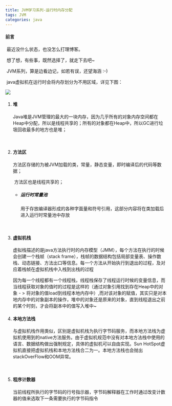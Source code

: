 ```yaml
---
title: JVM学习系列-运行时内存分配
tags: JVM
categories: java
---
```


#### 前言

​	最近没什么状态，也没怎么打理博客。

​	想了想，有些事，既然选择了，就走下去吧~

​	JVM系列，算是边看边记，如若有误，还望海涵 :-)

<!--more-->

​	java虚拟机在运行时会将内存划分为不用区域，详见下图：

![](https://timgsa.baidu.com/timg?image&quality=80&size=b9999_10000&sec=1513657456100&di=bf3a74648113c01743bd87068c019616&imgtype=0&src=http%3A%2F%2Fimages.cnitblog.com%2Fblog%2F412519%2F201410%2F160837090606014.png)



1. #### 堆

   ​	Java堆是JVM管理的最大的一块内存，因为几乎所有的对象内存空间都在Heap中分配，所以是线程共享的；所有的对象都在Heap中，所以GC进行垃圾回收最多的地方也是堆；

   ​

2. #### 方法区

   ​	方法区存储的为被JVM加载的类，常量，静态变量，即时编译后的代码等数据；

   ​	方法区也是线程共享的；

   - ##### 运行时常量池

     用于存放编译器形成的各种字面量和符号引用，这部分内容将在类加载后进入运行时常量池中存放

     ​

3. #### 虚拟机栈

   ​	虚拟栈描述的是java方法执行时的内存模型（JMM），每个方法在执行的时候会创建一个栈帧（stack frame），栈帧的数据结构包括局部变量表、操作数栈、动态链接、方法出口等信息。每一个方法从开始执行到退出的过程，及对应着栈帧在虚拟机栈中入栈到出栈的过程

   ​	因为每一个线程都有一个线程栈，线程栈保存了线程运行时候的变量信息，而当线程获取对象的值时的过程是这样的（通过对象引用找到存在Heap中的对象 - > 将对象的值load到线程本地内存中）,而对该对象的赋值，其实只是对本地内存中的对象副本的操作，堆中的对象还是原来的对象，直到线程退出之前的某个时刻，才会将副本中的值写入堆中~

4. #### 本地方法栈

   ​	与虚拟机栈作用类似，区别是虚拟机栈为执行字节码服务，而本地方法栈为虚拟机使用到的native方法服务。由于虚拟机规范中没有对本地方法栈中使用的语言、数据结构做出强制规定，具体的虚拟机可以自由实现。Sun HotSpot虚拟机直接把虚拟机栈和本地方法栈合二为一。本地方法栈也会抛出stackOverFlow和OOM异常。

   ​

5. #### 程序计数器

   ​	当前线程所执行的字节码的行号指示器，字节码解释器在工作时通过改变计数器的值来选取下一条需要执行的字节码指令

